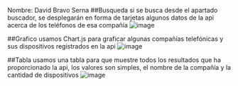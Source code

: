 Nombre: David Bravo Serna
##Busqueda
si se busca desde el apartado buscador, se desplegarán en forma de tarjetas algunos datos de la api acerca de los teléfonos de esa compañía
![image](https://user-images.githubusercontent.com/74167198/179430821-df9f6fc9-b3ae-44d6-b0a8-0296036bc76a.png)

##Grafico
usamos Chart.js para graficar algunas compañías telefónicas y sus dispositivos registrados en la api
![image](https://user-images.githubusercontent.com/74167198/179430935-074e8b7c-5290-4558-8551-fe801d36638d.png)

##Tabla
usamos una tabla para que muestre todos los resultados que ha proporcionado la api, los valores son simples, el nombre de la compañía y la cantidad de dispositivos
![image](https://user-images.githubusercontent.com/74167198/179430991-e56424d5-32c5-4643-9efd-cd205b99550b.png)

